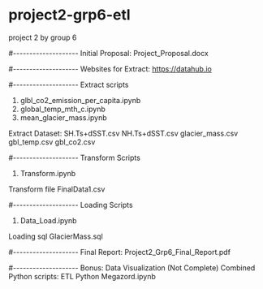 # project2-grp6-etl
project 2 by group 6

#--------------------
Initial Proposal: Project_Proposal.docx

#--------------------
Websites for Extract:
https://datahub.io

#--------------------
Extract scripts
1. glbl_co2_emission_per_capita.ipynb
2. global_temp_mth_c.ipynb
3. mean_glacier_mass.ipynb

Extract Dataset:
SH.Ts+dSST.csv
NH.Ts+dSST.csv
glacier_mass.csv
gbl_temp.csv
gbl_co2.csv

#--------------------
Transform Scripts
1. Transform.ipynb

Transform file
FinalData1.csv

#--------------------
Loading Scripts
1. Data_Load.ipynb

Loading sql
GlacierMass.sql

#--------------------
Final Report: Project2_Grp6_Final_Report.pdf

#--------------------
Bonus: 
Data Visualization (Not Complete)
Combined Python scripts: ETL Python Megazord.ipynb
